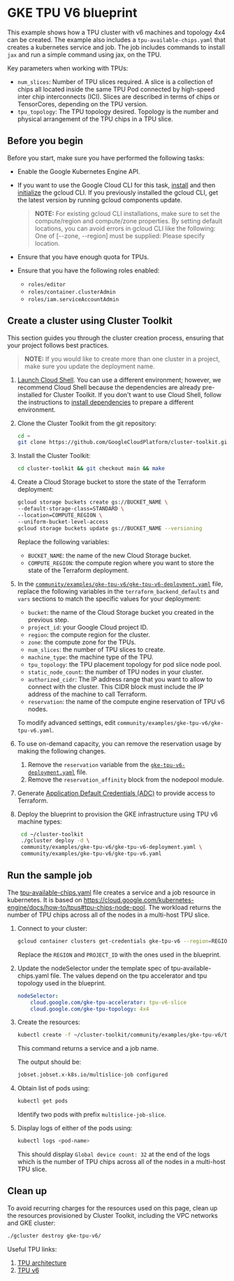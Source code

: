 # GKE TPU V6 blueprint

This example shows how a TPU cluster with v6 machines and topology 4x4 can be created. The example also includes a `tpu-available-chips.yaml` that creates a kubernetes service and job. The job includes commands to install `jax` and run a simple command using jax, on the TPU.

Key parameters when working with TPUs:

* `num_slices`: Number of TPU slices required. A slice is a collection of chips all located inside the same TPU Pod connected by high-speed inter chip interconnects (ICI). Slices are described in terms of chips or TensorCores, depending on the TPU version.
* `tpu_topology`: The TPU topology desired. Topology is the number and physical arrangement of the TPU chips in a TPU slice.

## Before you begin

Before you start, make sure you have performed the following tasks:

* Enable the Google Kubernetes Engine API.

* If you want to use the Google Cloud CLI for this task, [install](https://cloud.google.com/sdk/docs/install) and then [initialize](https://cloud.google.com/sdk/docs/initializing) the gcloud CLI. If you previously installed the gcloud CLI, get the latest version by running gcloud components update.
  > **NOTE:** For existing gcloud CLI installations, make sure to set the compute/region and compute/zone properties. By setting default locations, you can avoid errors in gcloud CLI like the following: One of [--zone, --region] must be supplied: Please specify location.

* Ensure that you have enough quota for TPUs.

* Ensure that you have the following roles enabled:
  * `roles/editor`
  * `roles/container.clusterAdmin`
  * `roles/iam.serviceAccountAdmin`

## Create a cluster using Cluster Toolkit

This section guides you through the cluster creation process, ensuring that your project follows best practices.

> **NOTE:** If you would like to create more than one cluster in a project, make sure you update the deployment name.

1. [Launch Cloud Shell](https://cloud.google.com/shell/docs/launching-cloud-shell). You can use a different environment; however, we recommend Cloud Shell because the dependencies are already pre-installed for Cluster Toolkit. If you don't want to use Cloud Shell, follow the instructions to [install dependencies](https://cloud.google.com/cluster-toolkit/docs/setup/install-dependencies) to prepare a different environment.

1. Clone the Cluster Toolkit from the git repository:

    ```sh
    cd ~
    git clone https://github.com/GoogleCloudPlatform/cluster-toolkit.git
    ```

1. Install the Cluster Toolkit:

    ```sh
    cd cluster-toolkit && git checkout main && make
    ```

1. Create a Cloud Storage bucket to store the state of the Terraform deployment:

    ```sh
    gcloud storage buckets create gs://BUCKET_NAME \
    --default-storage-class=STANDARD \
    --location=COMPUTE_REGION \
    --uniform-bucket-level-access
    gcloud storage buckets update gs://BUCKET_NAME --versioning
    ```

   Replace the following variables:

   * `BUCKET_NAME`: the name of the new Cloud Storage bucket.
   * `COMPUTE_REGION`: the compute region where you want to store the state of the Terraform deployment.

1. In the [`community/examples/gke-tpu-v6/gke-tpu-v6-deployment.yaml`](https://github.com/GoogleCloudPlatform/cluster-toolkit/blob/main/community/examples/gke-tpu-v6/gke-tpu-v6-deployment.yaml) file, replace the following variables in the `terraform_backend_defaults` and `vars` sections to match the specific values for your deployment:

   * `bucket`: the name of the Cloud Storage bucket you created in the previous step.
   * `project_id`: your Google Cloud project ID.
   * `region`: the compute region for the cluster.
   * `zone`: the compute zone for the TPUs.
   * `num_slices`: the number of TPU slices to create.
   * `machine_type`: the machine type of the TPU.
   * `tpu_topology`: the TPU placement topology for pod slice node pool.
   * `static_node_count`: the number of TPU nodes in your cluster.
   * `authorized_cidr`: The IP address range that you want to allow to connect with the cluster. This CIDR block must include the IP address of the machine to call Terraform.
   * `reservation`: the name of the compute engine reservation of TPU v6 nodes.

    To modify advanced settings, edit `community/examples/gke-tpu-v6/gke-tpu-v6.yaml`.

1. To use on-demand capacity, you can remove the reservation usage by making the following changes.
   1. Remove the `reservation` variable from the [`gke-tpu-v6-deployment.yaml`](https://github.com/GoogleCloudPlatform/cluster-toolkit/blob/main/community/examples/gke-tpu-v6/gke-tpu-v6-deployment.yaml) file.
   1. Remove the `reservation_affinity` block from the nodepool module.

1. Generate [Application Default Credentials (ADC)](https://cloud.google.com/docs/authentication/provide-credentials-adc#google-idp) to provide access to Terraform.

1. Deploy the blueprint to provision the GKE  infrastructure
    using TPU v6 machine types:

   ```sh
    cd ~/cluster-toolkit
    ./gcluster deploy -d \
    community/examples/gke-tpu-v6/gke-tpu-v6-deployment.yaml \
    community/examples/gke-tpu-v6/gke-tpu-v6.yaml
   ```

## Run the sample job

The [tpu-available-chips.yaml](https://github.com/GoogleCloudPlatform/cluster-toolkit/blob/main/community/examples/gke-tpu-v6/tpu-available-chips.yaml) file creates a service and a job resource in kubernetes. It is based on https://cloud.google.com/kubernetes-engine/docs/how-to/tpus#tpu-chips-node-pool. The  workload returns the number of TPU chips across all of the nodes in a multi-host TPU slice.

1. Connect to your cluster:

    ```sh
    gcloud container clusters get-credentials gke-tpu-v6 --region=REGION --project_id=PROJECT_ID
    ```

    Replace the `REGION` and `PROJECT_ID` with the ones used in the blueprint.

1. Update the nodeSelector under the template spec of tpu-available-chips.yaml file. The values depend on the tpu accelerator and tpu topology used in the blueprint.

    ```yaml
    nodeSelector:
        cloud.google.com/gke-tpu-accelerator: tpu-v6-slice
        cloud.google.com/gke-tpu-topology: 4x4
    ```

1. Create the resources:

    ```sh
    kubectl create -f ~/cluster-toolkit/community/examples/gke-tpu-v6/tpu-multislice.yaml
    ```

    This command returns a service and a job name.

    The output should be:

    ```sh
    jobset.jobset.x-k8s.io/multislice-job configured
    ```

1. Obtain list of pods using:

    ```sh
    kubectl get pods
    ```

    Identify two pods with prefix `multislice-job-slice`.

1. Display logs of either of the pods using:

    ```sh
    kubectl logs <pod-name>
    ```

    This should display `Global device count: 32` at the end of the logs which is the number of TPU chips across all of the nodes in a multi-host TPU slice.

## Clean up

To avoid recurring charges for the resources used on this page, clean up the resources provisioned by Cluster Toolkit, including the VPC networks and GKE cluster:

   ```sh
   ./gcluster destroy gke-tpu-v6/
   ```

Useful TPU links:
1. [TPU architecture](https://cloud.google.com/tpu/docs/system-architecture-tpu-vm)
2. [TPU v6](https://cloud.google.com/tpu/docs/v6e)

